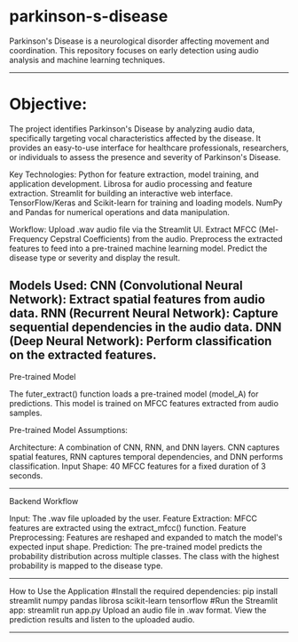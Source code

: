 # parkinson-s-disease
Parkinson's Disease is a neurological disorder affecting movement and coordination. This repository focuses on early detection using audio analysis and machine learning techniques.


-------------------------------------------------------------------------------------------------------------------------------------------------------------
# Objective:
The project identifies Parkinson's Disease by analyzing audio data, specifically targeting vocal characteristics affected by the disease. It provides an easy-to-use interface for healthcare professionals, researchers, or individuals to assess the presence and severity of Parkinson's Disease.

Key Technologies:
Python for feature extraction, model training, and application development.
Librosa for audio processing and feature extraction.
Streamlit for building an interactive web interface.
TensorFlow/Keras and Scikit-learn for training and loading models.
NumPy and Pandas for numerical operations and data manipulation.

Workflow:
Upload .wav audio file via the Streamlit UI.
Extract MFCC (Mel-Frequency Cepstral Coefficients) from the audio.
Preprocess the extracted features to feed into a pre-trained machine learning model.
Predict the disease type or severity and display the result.

Models Used:
CNN (Convolutional Neural Network): Extract spatial features from audio data.
RNN (Recurrent Neural Network): Capture sequential dependencies in the audio data.
DNN (Deep Neural Network): Perform classification on the extracted features.
----------------------------------------------------------------------------------------------------------------------------------------------------------------
Pre-trained Model

The futer_extract() function loads a pre-trained model (model_A) for predictions. This model is trained on MFCC features extracted from audio samples.

Pre-trained Model Assumptions:

Architecture:
A combination of CNN, RNN, and DNN layers.
CNN captures spatial features, RNN captures temporal dependencies, and DNN performs classification.
Input Shape:
40 MFCC features for a fixed duration of 3 seconds.

---------------------------------------------------------------------------------------------------------------------------------------------------------------
Backend Workflow

Input: The .wav file uploaded by the user.
Feature Extraction:
MFCC features are extracted using the extract_mfcc() function.
Feature Preprocessing:
Features are reshaped and expanded to match the model's expected input shape.
Prediction:
The pre-trained model predicts the probability distribution across multiple classes.
The class with the highest probability is mapped to the disease type.

---------------------------------------------------------------------------------------------------------------------------------------------------------------

How to Use the Application
  #Install the required dependencies:
    pip install streamlit numpy pandas librosa scikit-learn tensorflow
  #Run the Streamlit app:
    streamlit run app.py
Upload an audio file in .wav format.
View the prediction results and listen to the uploaded audio.

----------------------------------------------------------------------------------------------------------------------------------------------------------------



